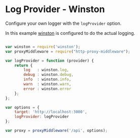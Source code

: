 # Log Provider - Winston

Configure your own logger with the `logProvider` option.

In this example [winston](https://www.npmjs.com/package/winston) is configured to do the actual logging.

```javascript

var winston = require('winston');
var proxyMiddleware = require("http-proxy-middleware");

var logProvider = function (provider) {
    return {
        log   : winston.log,
        debug : winston.debug,
        info  : winston.info,
        warn  : winston.warn,
        error : winston.error
    };
};

var options = {
    target: 'http://localhost:3000',
    logProvider: logProvider
};

var proxy = proxyMiddleware('/api', options);
```
